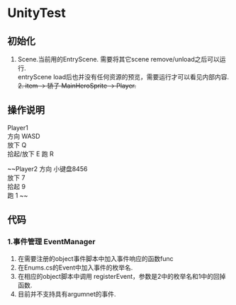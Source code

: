 # UnityTest

## 初始化
1. Scene.当前用的EntryScene. 需要将其它scene remove/unload之后可以运行.  
entryScene load后也并没有任何资源的预览，需要运行才可以看见内部内容.  
~~2. item -> 轿子 MainHeroSprite -> Player.~~

## 操作说明
Player1   
方向  WASD   
放下  Q  
拾起/放下  E
跑    R

~~Player2
方向 小键盘8456  
放下  7  
拾起  9  
跑    1  ~~

## 代码
### 1.事件管理 EventManager
1. 在需要注册的object事件脚本中加入事件响应的函数func
2. 在Enums.cs的Event中加入事件的枚举名.
3. 在相应的object脚本中调用 registerEvent，参数是2中的枚举名和1中的回掉函数.
4. 目前并不支持具有argumnet的事件.

